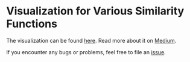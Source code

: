 # Visualization for Various Similarity Functions

The visualization can be found [here](https://josuakrause.github.io/searchspace/).
Read more about it on [Medium](https://medium.com/@josua.krause/aff7667da6cc?source=friends_link&sk=1a7e02ec41f35b625fe5eb08da8623cb).

If you encounter any bugs or problems, feel free to file an [issue](https://github.com/JosuaKrause/searchspace/issues).
